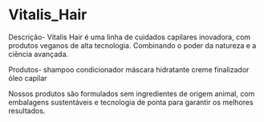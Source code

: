 # Vitalis_Hair

Descrição- Vitalis Hair é uma linha de cuidados capilares inovadora, com produtos veganos de alta tecnologia. Combinando o poder da natureza e a ciência avançada.

Produtos- shampoo condicionador máscara hidratante creme finalizador óleo capilar

Nossos produtos são formulados sem ingredientes de origem animal, com embalagens sustentáveis ​​e tecnologia de ponta para garantir os melhores resultados.
